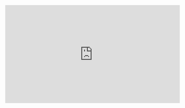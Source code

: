 <iframe width="560" height="315" src="https://www.youtube.com/embed/MNXvQAwzH_w" title="YouTube video player" frameborder="0" allow="accelerometer; autoplay; clipboard-write; encrypted-media; gyroscope; picture-in-picture" allowfullscreen></iframe>